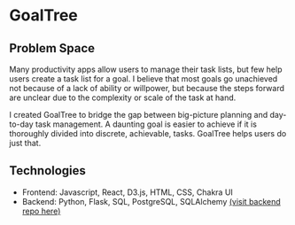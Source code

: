 # GoalTree

## Problem Space
Many productivity apps allow users to manage their task lists, but few help users create a task list for a goal. I believe that most goals go unachieved not because of a lack of ability or willpower, but because the steps forward are unclear due to the complexity or scale of the task at hand. 
 <br>
 
I created GoalTree to bridge the gap between big-picture planning and day-to-day task management. A daunting goal is easier to achieve if it is thoroughly divided into discrete, achievable, tasks. GoalTree helps users do just that. 

## Technologies
* Frontend: Javascript, React, D3.js, HTML, CSS, Chakra UI
* Backend: Python, Flask, SQL, PostgreSQL, SQLAlchemy [(visit backend repo here)](https://github.com/justinakliu/goal-tree-back-end)

